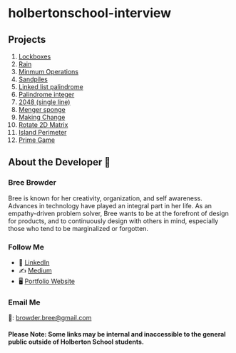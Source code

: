 # holbertonschool-interview

## Projects

1. [Lockboxes](https://intranet.hbtn.io/projects/1692)
2. [Rain](https://intranet.hbtn.io/projects/1724)
3. [Minmum Operations](https://intranet.hbtn.io/projects/1694)
4. [Sandpiles](https://intranet.hbtn.io/projects/1695)
5. [Linked list palindrome](https://intranet.hbtn.io/projects/1696)
6. [Palindrome integer](https://intranet.hbtn.io/projects/1699)
7. [2048 (single line)](https://intranet.hbtn.io/projects/1701)
8. [Menger sponge](https://intranet.hbtn.io/projects/1702)
9. [Making Change](https://intranet.hbtn.io/projects/1739)
10. [Rotate 2D Matrix](https://intranet.hbtn.io/projects/1731)
11. [Island Perimeter](https://intranet.hbtn.io/projects/1745)
12. [Prime Game](https://intranet.hbtn.io/projects/1752)


## About the Developer  💬

### Bree Browder

Bree is known for her creativity, organization, and self awareness. Advances in technology have played an integral part in her life. As an empathy-driven problem solver, Bree wants to be at the forefront of design for products, and to continuously design with others in mind, especially those who tend to be marginalized or forgotten.

### Follow Me

- 📁 [LinkedIn](https://www.linkedin.com/in/breebrowder/)
- ✍️ [Medium](https://medium.com/@breebrowder)
- 🖥️ [Portfolio Website](https://breebrowder.github.io)

### Email Me
📩: browder.bree@gmail.com


#### Please Note: Some links may be internal and inaccessible to the general public outside of Holberton School students.
